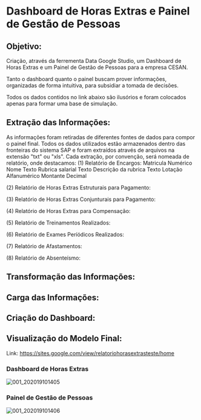 # Dashboard de Horas Extras e Painel de Gestão de Pessoas

## Objetivo:
Criação, através da ferrementa Data Google Studio, um Dashboard de Horas Extras e um Painel de Gestão de Pessoas para a empresa CESAN.

Tanto o dashboard quanto o painel buscam prover informações, organizadas de forma intuitiva, para subsidiar a tomada de decisões.

Todos os dados contidos no link abaixo são ilusórios e foram colocados apenas para formar uma base de simulação.

## Extração das Informações:

As informações foram retiradas de diferentes fontes de dados para compor o painel final. Todos os dados utilizados estão armazenados dentro das fronteiras do sistema SAP e foram extraídos através de arquivos na extensão "txt" ou "xls". Cada extração, por convenção, será nomeada de relatório, onde destacamos:
(1) Relatório de Encargos:
Matricula Numérico
Nome Texto
Rubrica salarial Texto
Descrição da rubrica  Texto
Lotação Alfanumérico
Montante Decimal

(2) Relatório de Horas Extras Estruturais para Pagamento:

(3) Relatório de Horas Extras Conjunturais para Pagamento:

(4) Relatório de Horas Extras para Compensação:

(5) Relatório de Treinamentos Realizados:

(6) Relatório de Exames Períódicos Realizados:

(7) Relatório de Afastamentos:

(8) Relatório de Absenteísmo:

## Transformação das Informações:

## Carga das Informações:

## Criação do Dashboard:

## Visualização do Modelo Final:

Link: https://sites.google.com/view/relatoriohorasextrasteste/home

### Dashboard de Horas Extras

![001_202019101405](https://user-images.githubusercontent.com/36538143/96493654-9cdbce80-121b-11eb-93ce-ee4d9c27ba35.JPG)

### Painel de Gestão de Pessoas

![001_202019101406](https://user-images.githubusercontent.com/36538143/96493894-f3e1a380-121b-11eb-95c1-b0acb8b54034.JPG)


